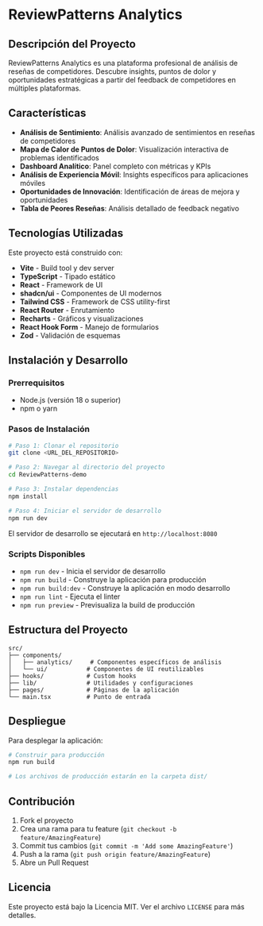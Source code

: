 # ReviewPatterns Analytics

## Descripción del Proyecto

ReviewPatterns Analytics es una plataforma profesional de análisis de reseñas de competidores. Descubre insights, puntos de dolor y oportunidades estratégicas a partir del feedback de competidores en múltiples plataformas.

## Características

- **Análisis de Sentimiento**: Análisis avanzado de sentimientos en reseñas de competidores
- **Mapa de Calor de Puntos de Dolor**: Visualización interactiva de problemas identificados
- **Dashboard Analítico**: Panel completo con métricas y KPIs
- **Análisis de Experiencia Móvil**: Insights específicos para aplicaciones móviles
- **Oportunidades de Innovación**: Identificación de áreas de mejora y oportunidades
- **Tabla de Peores Reseñas**: Análisis detallado de feedback negativo

## Tecnologías Utilizadas

Este proyecto está construido con:

- **Vite** - Build tool y dev server
- **TypeScript** - Tipado estático
- **React** - Framework de UI
- **shadcn/ui** - Componentes de UI modernos
- **Tailwind CSS** - Framework de CSS utility-first
- **React Router** - Enrutamiento
- **Recharts** - Gráficos y visualizaciones
- **React Hook Form** - Manejo de formularios
- **Zod** - Validación de esquemas

## Instalación y Desarrollo

### Prerrequisitos

- Node.js (versión 18 o superior)
- npm o yarn

### Pasos de Instalación

```sh
# Paso 1: Clonar el repositorio
git clone <URL_DEL_REPOSITORIO>

# Paso 2: Navegar al directorio del proyecto
cd ReviewPatterns-demo

# Paso 3: Instalar dependencias
npm install

# Paso 4: Iniciar el servidor de desarrollo
npm run dev
```

El servidor de desarrollo se ejecutará en `http://localhost:8080`

### Scripts Disponibles

- `npm run dev` - Inicia el servidor de desarrollo
- `npm run build` - Construye la aplicación para producción
- `npm run build:dev` - Construye la aplicación en modo desarrollo
- `npm run lint` - Ejecuta el linter
- `npm run preview` - Previsualiza la build de producción

## Estructura del Proyecto

```
src/
├── components/
│   ├── analytics/     # Componentes específicos de análisis
│   └── ui/           # Componentes de UI reutilizables
├── hooks/            # Custom hooks
├── lib/              # Utilidades y configuraciones
├── pages/            # Páginas de la aplicación
└── main.tsx          # Punto de entrada
```

## Despliegue

Para desplegar la aplicación:

```sh
# Construir para producción
npm run build

# Los archivos de producción estarán en la carpeta dist/
```

## Contribución

1. Fork el proyecto
2. Crea una rama para tu feature (`git checkout -b feature/AmazingFeature`)
3. Commit tus cambios (`git commit -m 'Add some AmazingFeature'`)
4. Push a la rama (`git push origin feature/AmazingFeature`)
5. Abre un Pull Request

## Licencia

Este proyecto está bajo la Licencia MIT. Ver el archivo `LICENSE` para más detalles.
